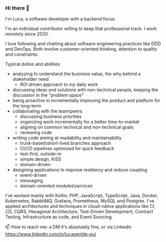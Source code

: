 ### Hi there 👋

I'm Luca, a software developer with a backend focus.

I'm an individual contributor willing to keep that professional track. I work remotely since 2020.

I love following and chatting about software engineering practices like DDD and DevOps. Both involve customer-oriented thinking, attention to quality and constraints.

Typical duties and abilities 
* analyzing to understand the business value, the why behind a stakeholder need
  * ROI driven approach to my daily work
* discussing ideas and solutions with non-technical people, keeping the discussion in the "problem space"
* being proactive in incrementally improving the product and platform for the long-term
* collaborating with the team\peers
  * discussing business priorities
  * organizing work incrementally for a better time-to-market
  * aligning on common technical and non-technical goals
  * reviewing code
* writing code aiming at readability and maintainability
  * trunk-based\short-lived branches approach
  * CI/CD pipelines optimized for quick feedback
  * test-first, outside-in
  * simple design, KISS
  * domain-driven
* designing applications to improve resiliency and reduce coupling
  * event-driven
  * messaging
  * domain-oriented modules\services

I've worked mainly with Kotlin, PHP, JavaScript, TypeScript, Java, Docker, Kubernetes, RabbitMQ, Grafana, Prometheus, MySQL and Postgres.
I've applied architectures and techniques in cloud-native applications like CI, CD, CQRS, Hexagonal Architecture, Test-Driven Development, Contract Testing, Infrastructure as code, and Event Sourcing.

📫 How to reach me: a DM it's absolutely fine, or via LinkedIn https://www.linkedin.com/in/lucagentile-eu/

